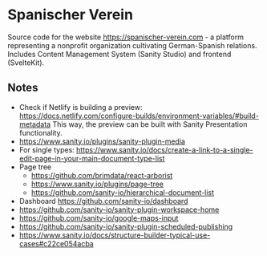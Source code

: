 # Spanischer Verein

Source code for the website https://spanischer-verein.com - a platform representing a nonprofit organization cultivating German-Spanish relations.
Includes Content Management System (Sanity Studio) and frontend (SvelteKit).

## Notes

- Check if Netlify is building a preview: https://docs.netlify.com/configure-builds/environment-variables/#build-metadata
  This way, the preview can be built with Sanity Presentation functionality.
- https://www.sanity.io/plugins/sanity-plugin-media
- For single types: https://www.sanity.io/docs/create-a-link-to-a-single-edit-page-in-your-main-document-type-list
- Page tree
  - https://github.com/brimdata/react-arborist
  - https://www.sanity.io/plugins/page-tree
  - https://github.com/sanity-io/hierarchical-document-list
- Dashboard https://github.com/sanity-io/dashboard
- https://github.com/sanity-io/sanity-plugin-workspace-home
- https://github.com/sanity-io/google-maps-input
- https://github.com/sanity-io/sanity-plugin-scheduled-publishing
- https://www.sanity.io/docs/structure-builder-typical-use-cases#c22ce054acba
